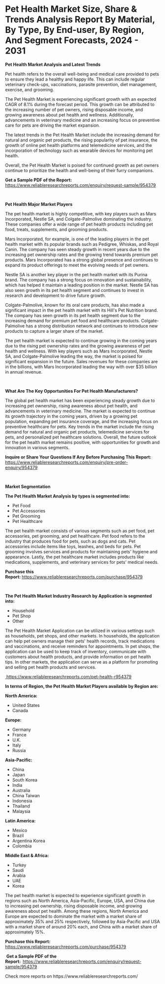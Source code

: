 <p><h1>Pet Health Market Size, Share & Trends Analysis Report By Material, By Type, By End-user, By Region, And Segment Forecasts, 2024 - 2031</h1></p><p><strong>Pet Health Market Analysis and Latest Trends</strong></p>
<p><p>Pet health refers to the overall well-being and medical care provided to pets to ensure they lead a healthy and happy life. This can include regular veterinary check-ups, vaccinations, parasite prevention, diet management, exercise, and grooming.</p><p>The Pet Health Market is experiencing significant growth with an expected CAGR of 8.1% during the forecast period. This growth can be attributed to the increasing number of pet owners, rising disposable income, and growing awareness about pet health and wellness. Additionally, advancements in veterinary medicine and an increasing focus on preventive care for pets are driving the market expansion.</p><p>The latest trends in the Pet Health Market include the increasing demand for natural and organic pet products, the rising popularity of pet insurance, the growth of online pet health platforms and telemedicine services, and the incorporation of technology such as wearable devices for monitoring pet health.</p><p>Overall, the Pet Health Market is poised for continued growth as pet owners continue to prioritize the health and well-being of their furry companions.</p></p>
<p><strong>Get a Sample PDF of the Report:&nbsp;</strong> <a href="https://www.reliableresearchreports.com/enquiry/request-sample/954379">https://www.reliableresearchreports.com/enquiry/request-sample/954379</a></p>
<p>&nbsp;</p>
<p><strong>Pet Health Major Market Players</strong></p>
<p><p>The pet health market is highly competitive, with key players such as Mars Incorporated, Nestle SA, and Colgate-Palmolive dominating the industry. These companies offer a wide range of pet health products including pet food, treats, supplements, and grooming products.</p><p>Mars Incorporated, for example, is one of the leading players in the pet health market with its popular brands such as Pedigree, Whiskas, and Royal Canin. The company has seen steady growth in recent years due to the increasing pet ownership rates and the growing trend towards premium pet products. Mars Incorporated has a strong global presence and continues to expand its product offerings to meet the evolving needs of pet owners.</p><p>Nestle SA is another key player in the pet health market with its Purina brand. The company has a strong focus on innovation and sustainability, which has helped it maintain a leading position in the market. Nestle SA has also seen growth in its pet health segment and continues to invest in research and development to drive future growth.</p><p>Colgate-Palmolive, known for its oral care products, has also made a significant impact in the pet health market with its Hill's Pet Nutrition brand. The company has seen growth in its pet health segment due to the increasing demand for premium pet food and healthcare products. Colgate-Palmolive has a strong distribution network and continues to introduce new products to capture a larger share of the market.</p><p>The pet health market is expected to continue growing in the coming years due to the rising pet ownership rates and the growing awareness of pet health and wellness. With key players such as Mars Incorporated, Nestle SA, and Colgate-Palmolive leading the way, the market is poised for significant expansion in the future. Sales revenues for these companies are in the billions, with Mars Incorporated leading the way with over $35 billion in annual revenue.</p></p>
<p>&nbsp;</p>
<p><strong>What Are The Key Opportunities For Pet Health Manufacturers?</strong></p>
<p><p>The global pet health market has been experiencing steady growth due to increasing pet ownership, rising awareness about pet health, and advancements in veterinary medicine. The market is expected to continue its growth trajectory in the coming years, driven by a growing pet population, expanding pet insurance coverage, and the increasing focus on preventive healthcare for pets. Key trends in the market include the rising demand for natural and organic pet products, telemedicine services for pets, and personalized pet healthcare solutions. Overall, the future outlook for the pet health market remains positive, with opportunities for growth and innovation in various segments.</p></p>
<p><strong>Inquire or Share Your Questions If Any Before Purchasing This Report:</strong> <a href="https://www.reliableresearchreports.com/enquiry/pre-order-enquiry/954379">https://www.reliableresearchreports.com/enquiry/pre-order-enquiry/954379</a></p>
<p>&nbsp;</p>
<p><strong>Market Segmentation</strong></p>
<p><strong>The Pet Health Market Analysis by types is segmented into:</strong></p>
<p><ul><li>Pet Food</li><li>Pet Accessories</li><li>Pet Grooming</li><li>Pet Healthcare</li></ul></p>
<p><p>The pet health market consists of various segments such as pet food, pet accessories, pet grooming, and pet healthcare. Pet food refers to the industry that produces food for pets, such as dogs and cats. Pet accessories include items like toys, leashes, and beds for pets. Pet grooming involves services and products for maintaining pets' hygiene and appearance. Lastly, the pet healthcare market includes products like medications, supplements, and veterinary services for pets' medical needs.</p></p>
<p><strong>Purchase this Report:&nbsp;</strong><a href="https://www.reliableresearchreports.com/purchase/954379">https://www.reliableresearchreports.com/purchase/954379</a></p>
<p>&nbsp;</p>
<p><strong>The Pet Health Market Industry Research by Application is segmented into:</strong></p>
<p><ul><li>Household</li><li>Pet Shop</li><li>Other</li></ul></p>
<p><p>The Pet Health Market Application can be utilized in various settings such as households, pet shops, and other markets. In households, the application can help pet owners manage their pets' health records, track medications and vaccinations, and receive reminders for appointments. In pet shops, the application can be used to keep track of inventory, communicate with customers about health products, and provide information on pet health tips. In other markets, the application can serve as a platform for promoting and selling pet health products and services.</p></p>
<p><a href="https://www.reliableresearchreports.com/pet-health-r954379">&nbsp;https://www.reliableresearchreports.com/pet-health-r954379</a></p>
<p><strong>In terms of Region, the Pet Health Market Players available by Region are:</strong></p>
<p>
    <p> <strong> North America: </strong>
        <ul>
            <li>United States</li>
            <li>Canada</li>
        </ul>
        </p> 
    <p> <strong> Europe: </strong>
        <ul>
            <li>Germany</li>
            <li>France</li>
            <li>U.K.</li>
            <li>Italy</li>
            <li>Russia</li>
        </ul>
        </p> 
    <p> <strong> Asia-Pacific: </strong>
        <ul>
            <li>China</li>
            <li>Japan</li>
            <li>South Korea</li>
            <li>India</li>
            <li>Australia</li>
            <li>China Taiwan</li>
            <li>Indonesia</li>
            <li>Thailand</li>
            <li>Malaysia</li>
        </ul>
        </p> 
    <p> <strong> Latin America: </strong>
        <ul>
            <li>Mexico</li>
            <li>Brazil</li>
            <li>Argentina Korea</li>
            <li>Colombia</li>
        </ul>
        </p> 
    <p> <strong> Middle East & Africa: </strong>
        <ul>
            <li>Turkey</li>
            <li>Saudi</li>
            <li>Arabia</li>
            <li>UAE</li>
            <li>Korea</li>
        </ul>
    </p>
    </p>
<p><p>The pet health market is expected to experience significant growth in regions such as North America, Asia-Pacific, Europe, USA, and China due to increasing pet ownership, rising disposable income, and growing awareness about pet health. Among these regions, North America and Europe are expected to dominate the market with a market share of approximately 35% and 25% respectively, followed by Asia-Pacific and USA with a market share of around 20% each, and China with a market share of approximately 15%.</p></p>
<p><strong>Purchase this Report: </strong><a href="https://www.reliableresearchreports.com/purchase/954379">https://www.reliableresearchreports.com/purchase/954379</a></p>
<p>&nbsp;<strong>Get a Sample PDF of the Report:&nbsp;&nbsp;</strong><a href="https://www.reliableresearchreports.com/enquiry/request-sample/954379">https://www.reliableresearchreports.com/enquiry/request-sample/954379</a></p>
<p><strong></strong></p>
<p>Check more reports on https://www.reliableresearchreports.com/</p>